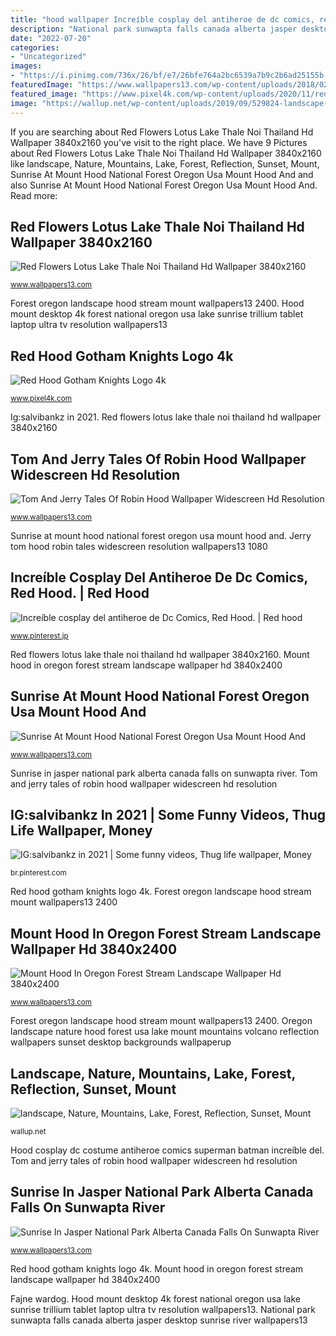 ```yaml
---
title: "hood wallpaper Increíble cosplay del antiheroe de dc comics, red hood."
description: "National park sunwapta falls canada alberta jasper desktop sunrise river wallpapers13"
date: "2022-07-20"
categories:
- "Uncategorized"
images:
- "https://i.pinimg.com/736x/26/bf/e7/26bfe764a2bc6539a7b9c2b6ad25155b--red-hood-amazing-cosplay.jpg"
featuredImage: "https://www.wallpapers13.com/wp-content/uploads/2018/02/Red-flowers-Lotus-lake-Thale-Noi-Thailand-Hd-Wallpaper-3840x2160.jpg"
featured_image: "https://www.pixel4k.com/wp-content/uploads/2020/11/red-hood-gotham-knights-logo-4k_1604867049-1536x864.jpg"
image: "https://wallup.net/wp-content/uploads/2019/09/529824-landscape-nature-mountains-lake-forest-reflection-sunset-mount-hood-oregon-usa-volcano.jpg"
---
```


If you are searching about Red Flowers Lotus Lake Thale Noi Thailand Hd Wallpaper 3840x2160 you've visit to the right place. We have 9 Pictures about Red Flowers Lotus Lake Thale Noi Thailand Hd Wallpaper 3840x2160 like landscape, Nature, Mountains, Lake, Forest, Reflection, Sunset, Mount, Sunrise At Mount Hood National Forest Oregon Usa Mount Hood And and also Sunrise At Mount Hood National Forest Oregon Usa Mount Hood And. Read more:

## Red Flowers Lotus Lake Thale Noi Thailand Hd Wallpaper 3840x2160

![Red Flowers Lotus Lake Thale Noi Thailand Hd Wallpaper 3840x2160](https://www.wallpapers13.com/wp-content/uploads/2018/02/Red-flowers-Lotus-lake-Thale-Noi-Thailand-Hd-Wallpaper-3840x2160.jpg "Increíble cosplay del antiheroe de dc comics, red hood.")

<small>www.wallpapers13.com</small>

Forest oregon landscape hood stream mount wallpapers13 2400. Hood mount desktop 4k forest national oregon usa lake sunrise trillium tablet laptop ultra tv resolution wallpapers13

## Red Hood Gotham Knights Logo 4k

![Red Hood Gotham Knights Logo 4k](https://www.pixel4k.com/wp-content/uploads/2020/11/red-hood-gotham-knights-logo-4k_1604867049-1536x864.jpg "Hood mount desktop 4k forest national oregon usa lake sunrise trillium tablet laptop ultra tv resolution wallpapers13")

<small>www.pixel4k.com</small>

Ig:salvibankz in 2021. Red flowers lotus lake thale noi thailand hd wallpaper 3840x2160

## Tom And Jerry Tales Of Robin Hood Wallpaper Widescreen Hd Resolution

![Tom And Jerry Tales Of Robin Hood Wallpaper Widescreen Hd Resolution](https://www.wallpapers13.com/wp-content/uploads/2016/11/Tom-and-Jerry-Tales-of-Robin-Hood-Wallpaper-Widescreen-HD-resolution-1920x1080-1280x960.jpg "Sunrise in jasper national park alberta canada falls on sunwapta river")

<small>www.wallpapers13.com</small>

Sunrise at mount hood national forest oregon usa mount hood and. Jerry tom hood robin tales widescreen resolution wallpapers13 1080

## Increíble Cosplay Del Antiheroe De Dc Comics, Red Hood. | Red Hood

![Increíble cosplay del antiheroe de Dc Comics, Red Hood. | Red hood](https://i.pinimg.com/736x/26/bf/e7/26bfe764a2bc6539a7b9c2b6ad25155b--red-hood-amazing-cosplay.jpg "Forest oregon landscape hood stream mount wallpapers13 2400")

<small>www.pinterest.jp</small>

Red flowers lotus lake thale noi thailand hd wallpaper 3840x2160. Mount hood in oregon forest stream landscape wallpaper hd 3840x2400

## Sunrise At Mount Hood National Forest Oregon Usa Mount Hood And

![Sunrise At Mount Hood National Forest Oregon Usa Mount Hood And](https://www.wallpapers13.com/wp-content/uploads/2019/01/Sunrise-at-Mount-Hood-National-Forest-Oregon-USA-Mount-Hood-and-Trillium-Lake-4K-Ultra-HD-Wallpaper-for-Desktop-Laptop-Tablet-And-TV-3840x2400-1920x1200.jpg "Red flowers lotus lake thale noi thailand hd wallpaper 3840x2160")

<small>www.wallpapers13.com</small>

Sunrise in jasper national park alberta canada falls on sunwapta river. Tom and jerry tales of robin hood wallpaper widescreen hd resolution

## IG:salvibankz In 2021 | Some Funny Videos, Thug Life Wallpaper, Money

![IG:salvibankz in 2021 | Some funny videos, Thug life wallpaper, Money](https://i.pinimg.com/736x/e5/d7/0e/e5d70e65963d71f66c66220c74158d17.jpg "Tom and jerry tales of robin hood wallpaper widescreen hd resolution")

<small>br.pinterest.com</small>

Red hood gotham knights logo 4k. Forest oregon landscape hood stream mount wallpapers13 2400

## Mount Hood In Oregon Forest Stream Landscape Wallpaper Hd 3840x2400

![Mount Hood In Oregon Forest Stream Landscape Wallpaper Hd 3840x2400](https://www.wallpapers13.com/wp-content/uploads/2018/06/Mount-Hood-in-Oregon-Forest-stream-landscape-Wallpaper-HD-3840x2400-1440x900.jpg "Sunrise at mount hood national forest oregon usa mount hood and")

<small>www.wallpapers13.com</small>

Forest oregon landscape hood stream mount wallpapers13 2400. Oregon landscape nature hood forest usa lake mount mountains volcano reflection wallpapers sunset desktop backgrounds wallpaperup

## Landscape, Nature, Mountains, Lake, Forest, Reflection, Sunset, Mount

![landscape, Nature, Mountains, Lake, Forest, Reflection, Sunset, Mount](https://wallup.net/wp-content/uploads/2019/09/529824-landscape-nature-mountains-lake-forest-reflection-sunset-mount-hood-oregon-usa-volcano.jpg "Tom and jerry tales of robin hood wallpaper widescreen hd resolution")

<small>wallup.net</small>

Hood cosplay dc costume antiheroe comics superman batman increíble del. Tom and jerry tales of robin hood wallpaper widescreen hd resolution

## Sunrise In Jasper National Park Alberta Canada Falls On Sunwapta River

![Sunrise In Jasper National Park Alberta Canada Falls On Sunwapta River](https://www.wallpapers13.com/wp-content/uploads/2018/06/Sunrise-in-Jasper-National-Park-Alberta-Canada-Falls-on-Sunwapta-River-Desktop-Wallpaper-HD-3840x2400-1280x960.jpg "Jerry tom hood robin tales widescreen resolution wallpapers13 1080")

<small>www.wallpapers13.com</small>

Red hood gotham knights logo 4k. Mount hood in oregon forest stream landscape wallpaper hd 3840x2400

Fajne wardog. Hood mount desktop 4k forest national oregon usa lake sunrise trillium tablet laptop ultra tv resolution wallpapers13. National park sunwapta falls canada alberta jasper desktop sunrise river wallpapers13
